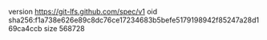 version https://git-lfs.github.com/spec/v1
oid sha256:f1a738e626e89c8dc76ce17234683b5befe5179198942f85247a28d169ca4ccb
size 568728
